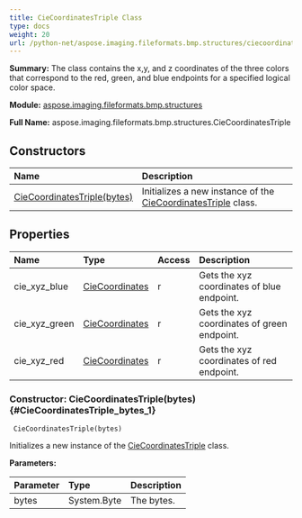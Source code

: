 ```yaml
---
title: CieCoordinatesTriple Class
type: docs
weight: 20
url: /python-net/aspose.imaging.fileformats.bmp.structures/ciecoordinatestriple/
---
```


**Summary:** The class contains the x,y, and z coordinates of the three colors that correspond to the red, green, and blue endpoints for a specified logical color space.

**Module:** [aspose.imaging.fileformats.bmp.structures](/imaging/python-net/aspose.imaging.fileformats.bmp.structures/)

**Full Name:** aspose.imaging.fileformats.bmp.structures.CieCoordinatesTriple

## **Constructors**
| **Name** | **Description** |
| :- | :- |
| [CieCoordinatesTriple(bytes)](#CieCoordinatesTriple_bytes_1) | Initializes a new instance of the [CieCoordinatesTriple](/imaging/python-net/aspose.imaging.fileformats.bmp.structures/ciecoordinatestriple/) class. |
## **Properties**
| **Name** | **Type** | **Access** | **Description** |
| :- | :- | :- | :- |
| cie_xyz_blue | [CieCoordinates](/imaging/python-net/aspose.imaging.fileformats.bmp.structures/ciecoordinates/) | r | Gets the xyz coordinates of blue endpoint. |
| cie_xyz_green | [CieCoordinates](/imaging/python-net/aspose.imaging.fileformats.bmp.structures/ciecoordinates/) | r | Gets the xyz coordinates of green endpoint. |
| cie_xyz_red | [CieCoordinates](/imaging/python-net/aspose.imaging.fileformats.bmp.structures/ciecoordinates/) | r | Gets the xyz coordinates of red endpoint. |


### Constructor: CieCoordinatesTriple(bytes) {#CieCoordinatesTriple_bytes_1}


```
 CieCoordinatesTriple(bytes) 
```

Initializes a new instance of the [CieCoordinatesTriple](/imaging/python-net/aspose.imaging.fileformats.bmp.structures/ciecoordinatestriple/) class.

**Parameters:**

| Parameter | Type | Description |
| :- | :- | :- |
| bytes | System.Byte | The bytes. |


